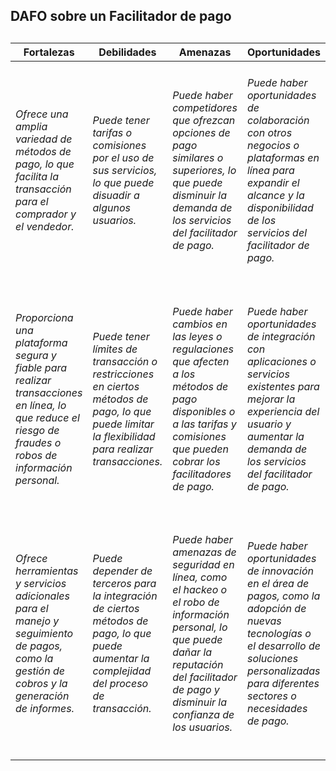 <h2>DAFO sobre un Facilitador de pago<h2>
 
|Fortalezas|Debilidades|Amenazas|Oportunidades|
|-|-|-|-|
|<h6>Ofrece una amplia *variedad* de métodos de pago, lo que facilita la transacción para el comprador y el vendedor.<h6>|<h6>Puede tener *tarifas o comisiones* por el uso de sus servicios, lo que puede disuadir a algunos usuarios.<h6>|<h6>Puede haber *competidores* que ofrezcan opciones de pago similares o superiores, lo que puede disminuir la demanda de los servicios del facilitador de pago.<h6>|<h6>Puede haber *oportunidades de colaboración* con otros negocios o plataformas en línea para expandir el alcance y la disponibilidad de los servicios del facilitador de pago.<h6>|
|<h6>Proporciona una plataforma *segura y fiable* para realizar transacciones en línea, lo que reduce el riesgo de fraudes o robos de información personal.<h6>|<h6>Puede tener *límites de transacción o restricciones* en ciertos métodos de pago, lo que puede limitar la flexibilidad para realizar transacciones.<h6>|<h6>Puede haber *cambios en las leyes o regulaciones* que afecten a los métodos de pago disponibles o a las tarifas y comisiones que pueden cobrar los facilitadores de pago.<h6>|<h6>Puede haber *oportunidades de integración* con aplicaciones o servicios existentes para mejorar la experiencia del usuario y aumentar la demanda de los servicios del facilitador de pago.<h6>|
|<h6>Ofrece *herramientas y servicios adicionales* para el manejo y seguimiento de pagos, como la gestión de cobros y la generación de informes.<h6>|<h6>Puede depender de terceros para la integración de ciertos métodos de pago, lo que puede *aumentar la complejidad* del proceso de transacción.<h6>|<h6>Puede haber *amenazas de seguridad en línea*, como el hackeo o el robo de información personal, lo que puede dañar la reputación del facilitador de pago y disminuir la confianza de los usuarios.<h6>|<h6>Puede haber *oportunidades de innovación* en el área de pagos, como la adopción de nuevas tecnologías o el desarrollo de soluciones personalizadas para diferentes sectores o necesidades de pago.<h6>|
